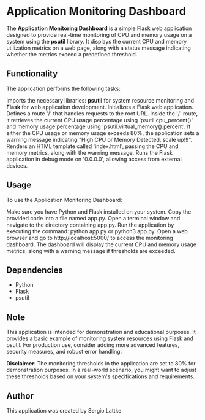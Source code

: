 # Application Monitoring Dashboard
The **Application Monitoring Dashboard** is a simple Flask web application designed to provide real-time monitoring of CPU and memory usage on a system using the **psutil** library. It displays the current CPU and memory utilization metrics on a web page, along with a status message indicating whether the metrics exceed a predefined threshold.

## Functionality
The application performs the following tasks:

Imports the necessary libraries: **psutil** for system resource monitoring and **Flask** for web application development.
Initializes a Flask web application.
Defines a route '/' that handles requests to the root URL.
Inside the '/' route, it retrieves the current CPU usage percentage using 'psutil.cpu_percent()' and memory usage percentage using 'psutil.virtual_memory().percent'.
If either the CPU usage or memory usage exceeds 80%, the application sets a warning message indicating "High CPU or Memory Detected, scale up!!!".
Renders an HTML template called 'index.html', passing the CPU and memory metrics, along with the warning message.
Runs the Flask application in debug mode on '0.0.0.0', allowing access from external devices.

## Usage
To use the Application Monitoring Dashboard:

Make sure you have Python and Flask installed on your system.
Copy the provided code into a file named app.py.
Open a terminal window and navigate to the directory containing app.py.
Run the application by executing the command: python app.py or python3 app.py.
Open a web browser and go to http://localhost:5000/ to access the monitoring dashboard.
The dashboard will display the current CPU and memory usage metrics, along with a warning message if thresholds are exceeded.

## Dependencies
- Python
- Flask
- psutil

## Note
This application is intended for demonstration and educational purposes. It provides a basic example of monitoring system resources using Flask and psutil. For production use, consider adding more advanced features, security measures, and robust error handling.

**Disclaimer**: The monitoring thresholds in the application are set to 80% for demonstration purposes. In a real-world scenario, you might want to adjust these thresholds based on your system's specifications and requirements.

## Author
This application was created by Sergio Lattke
